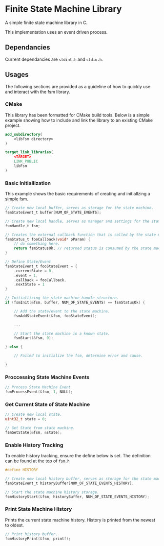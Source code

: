 # Finite State Machine Library

A simple finite state machine library in C.

This implementation uses an event driven process.

## Dependancies

Current dependancies are `stdint.h` and `stdio.h`.

## Usages

The following sections are provided as a guideline of how to quickly use and interact with the fsm library.

### CMake

This library has been formatted for CMake build tools. Below is a simple example showing how to include and link the library to an existing CMake project.

```cmake
add_subdirectory(
    <libFsm directory>
)

target_link_libraries(
    <TARGET>
    LINK_PUBLIC
    libFsm
)
```

### Basic Initiallization

This example shows the basic requirements of creating and initiallzing a simple fsm.

```c code
// Create new local buffer, serves as storage for the state machine.
fsmStateEvent_t buffer[NUM_OF_STATE_EVENTS];

// Create new local handle, serves as manager and settings for the state machine.
fsmHandle_t fsm;

// Creates the external callback function that is called by the state machine when an event is proccessed.
fsmStatus_t fooCallback(void* pParam) {
    // do something here.
    return fsmStatusOk; // returned status is consumed by the state machine.
}

// Define State/Event
fsmStateEvent_t fooStateEvent = {
    .currentState = 0,
    .event = 1,
    .callback = fooCallback,
    .nextState = 1
}

// Initiallizing the state machine handle structure.
if (fsmInit(&fsm, buffer, NUM_OF_STATE_EVENTS) == fsmStatusOk) {

    // Add the state/event to the state machine.
    fsmAddStateEvent(&fsm, fooStateEvent);

    ...

    // Start the state machine in a known state.
    fsmStart(&fsm, 0);

} else {

    // Failed to initialize the fsm, determine error and cause.

}
```

### Proccessing State Machine Events

```c code
// Process State Machine Event
fsmProcessEvent(&fsm, 1, NULL);
```

### Get Current State of State Machine

```c code
// Create new local state.
uint32_t state = 0;

// Get State from state machine.
fsmGetState(&fsm, &state);
```

### Enable History Tracking

To enable history tracking, ensure the define below is set. The definition can be found at the top of `fsm.h`
```c code
#define HISTORY
```

```c code
// Create new local history buffer, serves as storage for the state machine history.
fsmStateEvent_t historyBuffer[NUM_OF_STATE_EVENTS_HISTORY];

// Start the state machine history storage.
fsmHistoryStart(&fsm, historyBuffer, NUM_OF_STATE_EVENTS_HISTORY);
```

### Print State Machine History

Prints the current state machine history. History is printed from the newest to oldest.

```c code
// Print history buffer.
fsmHistoryPrint(&fsm, printf);
```
